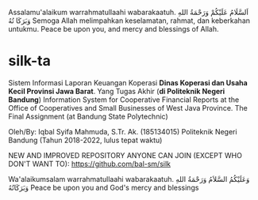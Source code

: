 Assalamu'alaikum warrahmatullaahi wabarakaatuh.
اَلسَّلَامُ عَلَيْكُمْ وَرَحْمَةُ اللهِ وَبَرَكَا تُهُ
Semoga Allah melimpahkan keselamatan, rahmat, dan keberkahan untukmu.
Peace be upon you, and mercy and blessings of Allah.

# silk-ta
Sistem Informasi Laporan Keuangan Koperasi <strong>Dinas Koperasi dan Usaha Kecil Provinsi Jawa Barat</strong>. Yang Tugas Akhir (<strong>di Politeknik Negeri Bandung</strong>)
Information System for Cooperative Financial Reports at the Office of Cooperatives and Small Businesses of West Java Province. The Final Assignment (at Bandung State Polytechnic)

Oleh/By:
Iqbal Syifa Mahmuda, S.Tr. Ak. (185134015)
Politeknik Negeri Bandung (Tahun 2018-2022, lulus tepat waktu)

NEW AND IMPROVED REPOSITORY ANYONE CAN JOIN (EXCEPT WHO DON'T WANT TO): https://github.com/bal-sm/silk

Wa'alaikumsalam warrahmatullaahi wabarakaatuh.
وَعَلَيْكُمُ السَّلاَمُ وَرَحْمَةُ اللهِ وَبَرَكَاتُهُ
Peace be upon you and God's mercy and blessings
